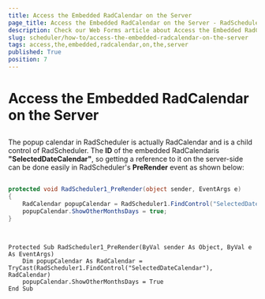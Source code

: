 ```yaml
---
title: Access the Embedded RadCalendar on the Server
page_title: Access the Embedded RadCalendar on the Server - RadScheduler
description: Check our Web Forms article about Access the Embedded RadCalendar on the Server.
slug: scheduler/how-to/access-the-embedded-radcalendar-on-the-server
tags: access,the,embedded,radcalendar,on,the,server
published: True
position: 7
---
```


# Access the Embedded RadCalendar on the Server



## 

The popup calendar in RadScheduler is actually RadCalendar and is a child control of RadScheduler. The **ID** of the embedded RadCalendaris **"SelectedDateCalendar"**, so getting a reference to it on the server-side can be done easily in RadScheduler's **PreRender** event as shown below:





````C#
	
protected void RadScheduler1_PreRender(object sender, EventArgs e)
{
	RadCalendar popupCalendar = RadScheduler1.FindControl("SelectedDateCalendar") as RadCalendar;
	popupCalendar.ShowOtherMonthsDays = true;
}  
	
````
````VB.NET

Protected Sub RadScheduler1_PreRender(ByVal sender As Object, ByVal e As EventArgs)
	Dim popupCalendar As RadCalendar = TryCast(RadScheduler1.FindControl("SelectedDateCalendar"), RadCalendar)
	popupCalendar.ShowOtherMonthsDays = True
End Sub
		
````

